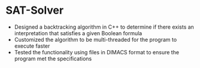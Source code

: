 # SAT-Solver

- Designed a backtracking algorithm in C++ to determine if there exists an interpretation that satisfies a given
Boolean formula
- Customized the algorithm to be multi-threaded for the program to execute faster
- Tested the functionality using files in DIMACS format to ensure the program met the specifications
